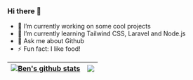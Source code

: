 ### Hi there 👋

<!--
**ben2000tan/ben2000tan** is a ✨ _special_ ✨ repository because its `README.md` (this file) appears on your GitHub profile.

Here are some ideas to get you started:

- 🔭 I’m currently working on some cool projects
- 🌱 I’m currently learning Tailwind CSS, Laravel and Node.js
- 💬 Ask me about Github
- ⚡ Fun fact: I like food!

![Anurag's GitHub stats](https://github-readme-stats.vercel.app/api?username=anuraghazra&count_private=true)

https://docs.github.com/en/account-and-profile/setting-up-and-managing-your-github-profile/customizing-your-profile/managing-your-profile-readme
-->

- 🔭 I’m currently working on some cool projects
- 🌱 I’m currently learning Tailwind CSS, Laravel and Node.js
- 💬 Ask me about Github
- ⚡ Fun fact: I like food!

<!-- ![Ben's's GitHub stats](https://github-readme-stats.vercel.app/api?username=ben2000tan&count_private=true&show_icons=true)
[![Top Langs](https://github-readme-stats.vercel.app/api/top-langs/?username=anuraghazra&layout=compact?&langs_count=8)](https://github.com/anuraghazra/github-readme-stats)

<a href="https://github.com/anuraghazra/github-readme-stats">
  <img align="center" src="https://github-readme-stats.vercel.app/api/pin/?username=anuraghazra&repo=github-readme-stats" />
</a>
<a href="https://github.com/anuraghazra/convoychat">
  <img align="center" src="https://github-readme-stats.vercel.app/api/pin/?username=anuraghazra&repo=convoychat" />
</a>
 -->
 
| <a href="https://github.com/anuraghazra/github-readme-stats"><img align="center" src="https://github-readme-stats.vercel.app/api?username=ben2000tan&show_icons=true&count_private=true&include_all_commits=true&theme=buefy&hide_border=true" alt="Ben's github stats" /></a> | <a href="https://github.com/anuraghara/github-readme-stats"><img align="center" src="https://github-readme-stats.vercel.app/api/top-langs/?username=ben2000tan&layout=compact&theme=buefy&hide_border=true?&langs_count=8" /></a> |
| ------------- | ------------- |

